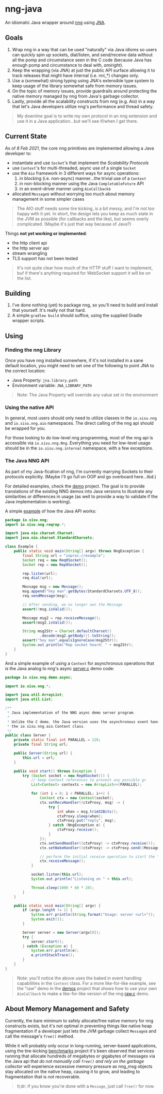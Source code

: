 # nng-java

An idiomatic Java wrapper around [nng](https://nng.nanomsg.org) using 
[JNA](https://github.com/java-native-access/jna).

## Goals
1. Wrap nng in a way that can be used "naturally" via Java idioms so users can
   quickly spin up sockets, dial/listen, and send/receive data without all the
   pomp and circumstance seen in the C code (because Java has enough pomp and
   circumstance to deal with, _amiright_).
2. Keep the wrapping (via JNA) at just the public API surface allowing it to
   track releases that might have internal (i.e. nni_*) changes only.
3. Use a (somewhat) strong typing using JNA's extensible type system to keep
   usage of the library somewhat safe from memory issues.
4. On the topic of memory issues, provide guardrails around protecting the
   native memory managed by nng from Java's garbage collector.
5. Lastly, provide all the scalability constructs from nng (e.g. Aio) in a way
   that let's Java developers utilize nng's performance and thread safety.
   
> My downline goal is to write my own protocol in an nng extension and use it in
> a Java application...but we'll see if/when I get there.

## Current State
As of _8 Feb 2021_, the core nng primitives are implemented allowing a Java
developer to:

* instantiate and use `Socket`'s that implement the _Scalability Protocols_
* use `Context`'s for multi-threaded, async use of a single `Socket`
* use the `Aio` framework in 3 different ways for async operations:
  1. in blocking (i.e. non-async) manner...the trivial use of a `Context`
  2. in non-blocking manner using the Java `CompletableFuture` API
  3. in an event-driver manner using `AioCallback`s
* allocated `Message`s without worrying too much about memory management in
  some simpler cases
  
> The AIO stuff needs some tire kicking, is a bit messy, and I'm not too happy
> with it yet. In short, the design lets you keep as much state in the JVM as
> possible (for callbacks and the like), but seems overly complicated. (Maybe
> it's just that way because of Java?)

Things **not yet working or implemented**:

* the http client api
* the http server api
* stream wrangling
* TLS support has not been tested

> It's not quite clear how much of the HTTP stuff I want to implement, buf if
> there's anything required for WebSocket support it will be on the list.

## Building
1. I've done nothing (yet) to package nng, so you'll need to build and
   install that yourself. It's really not that hard.
2. A simple `gradlew build` should suffice, using the supplied Gradle
   wrapper scripts.

## Using
### Finding the nng Library
Once you have nng installed somewhere, if it's not installed in a sane default
location, you might need to set one of the following to point JNA to the
correct location:

- Java Property: `jna.library.path`
- Environment variable: `JNA_LIBRARY_PATH`

> Note: The Java Property will override any value set in the environment

### Using the native API
In general, most users should only need to utilize classes in the 
`io.sisu.nng` and `io.sisu.nng.aio` namespaces. The direct calling of the nng
api should be wrapped for you.

For those looking to do low-level nng programming, most of the nng api is
accessible via `io.sisu.nng.Nng`. Everything you need for low-level usage
should be in the `io.sisu.nng.internal` namespace, with a few exceptions.

### The Java NNG API
As part of my Java-fication of nng, I'm currently marrying Sockets to their
protocols explicitly. (Maybe I'll go full on OOP and go overboard here...tbd.)

For detailed examples, check the [demo](demo/) project. The goal is to provide
translations of the existing NNG demos into Java versions to illustrate any
similarities or differences in usage (as well to provide a way to validate if
the Java implementation is working).

A simple [example](src/test/java/io/sisu/nng/Example.java) of how the Java API
works:

```java
package io.sisu.nng;
import io.sisu.nng.reqrep.*;

import java.nio.charset.Charset;
import java.nio.charset.StandardCharsets;

class Example {
    public static void main(String[] argv) throws NngException {
        final String url = "inproc://example";
        Socket req = new Req0Socket();
        Socket rep = new Rep0Socket();

        rep.listen(url);
        req.dial(url);

        Message msg = new Message();
        msg.append("hey man".getBytes(StandardCharsets.UTF_8));
        req.sendMessage(msg);

        // After sending, we no longer own the Message
        assert(!msg.isValid());

        Message msg2 = rep.receiveMessage();
        assert(msg2.isValid());

        String msg2Str = Charset.defaultCharset()
                .decode(msg2.getBody()).toString();
        assert("hey man".equalsIgnoreCase(msg2Str));
        System.out.println("Rep socket heard: " + msg2Str);
    }
}
```

And a simple example of using a `Context` for asynchronous operations that is
the Java analog to nng's async 
[server.c](https://github.com/nanomsg/nng/blob/master/demo/async/server.c)
demo code:

```java
package io.sisu.nng.demo.async;

import io.sisu.nng.*;

import java.util.ArrayList;
import java.util.List;

/**
 * Java implementation of the NNG async demo server program.
 *
 * Unlike the C demo, the Java version uses the asynchronous event handler approach provided via
 * the io.sisu.nng.aio.Context class.
 */
public class Server {
    private static final int PARALLEL = 128;
    private final String url;

    public Server(String url) {
        this.url = url;
    }

    public void start() throws Exception {
        try (Socket socket = new Rep0Socket()) {
            // keep Context references to prevent any possible gc
            List<Context> contexts = new ArrayList<>(PARALLEL);

            for (int i = 0; i < PARALLEL; i++) {
                Context ctx = new Context(socket);
                ctx.setRecvHandler((ctxProxy, msg) -> {
                    try {
                        int when = msg.trim32Bits();
                        ctxProxy.sleep(when);
                        ctxProxy.put("reply", msg);
                    } catch (NngException e) {
                        ctxProxy.receive();
                    }
                });
                ctx.setSendHandler((ctxProxy) -> ctxProxy.receive());
                ctx.setWakeHandler((ctxProxy) -> ctxProxy.send((Message) ctxProxy.get("reply")));

                // perform the initial receive operation to start the "event loop"
                ctx.receiveMessage();
            }

            socket.listen(this.url);
            System.out.println("Listening on " + this.url);

            Thread.sleep(1000 * 60 * 20);
        }
    }

    public static void main(String[] argv) {
        if (argv.length != 1) {
            System.err.println(String.format("Usage: server <url>"));
            System.exit(1);
        }

        Server server = new Server(argv[0]);
        try {
            server.start();
        } catch (Exception e) {
            System.err.println(e);
            e.printStackTrace();
        }
    }
}
```

> Note: you'll notice the above uses the baked in event handling capabilities
> in the `Context` class. For a more like-for-like example, see the "raw" demo
> in the [demos](./demos) project that shows how to use your own `AioCallback`
> to make a like-for-like version of the nng
> [raw.c](https://github.com/nanomsg/nng/blob/master/demo/raw/raw.c) demo.

## About Memory Management and Safety
Currently, the bare minimum to safely allocate/free native memory for nng
constructs exists, but it's not optimal in preventing things like native heap
fragmentation if a developer just lets the JVM garbage collect `Message`s and
call the message's `free()` method.

While it will probably only occur in long-running, server-based applications,
using the tire-kicking [benchmarks](./benchmarks) project it's been observed
that services running that allocate hundreds of megabytes or gigabytes of
messages via the Java api that _do not manually call `free()` and rely on the
garbage collector_ will experience excessive memory pressure as nng_msg
objects stay allocated on the native heap, causing it to grow, and leading to
fragmentation that is not recoverable.

> tl;dr: if you know you're done with a `Message`, just call `free()` for now.


